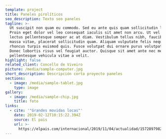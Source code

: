 ```yaml
---
template: project
title: Paneles pirolíticos
seo_description: Texto seo paneles
tagline: >-
  Ut suscipit non quam eu commodo. Sed eu ante quis quam sollicitudin luctus.
  Proin eget dolor vel leo consequat iaculis sit amet non arcu. Ut vel lacus ac
  lectus pellentesque semper ac at diam. Vestibulum tellus nibh, faucibus in
  massa vitae, placerat sollicitudin quam. Aliquam vulputate felis neque, in
  rhoncus turpis euismod quis. Fusce volutpat dui ornare purus volutpat tempus.
  Donec lobortis risus vel feugiat auctor. Quisque sit amet ante nec metus
  pellentesque vehicula vitae a velit.
highlight: false
related_client: Concello de Viveiro
picture: /media/sample-computer.jpg
short_description: Descripción corta proyecto paneles
sections:
  - image: /media/sample-tablet.jpg
    type: image
gallery:
  - image: /media/sample-chip.jpg
    title: foto
links:
  - cite: '"Grandes movidas locas"'
    date: 2019-02-12T10:15:22.394Z
    source: El pais
    url: >-
      https://elpais.com/internacional/2019/11/04/actualidad/1572897982_577464.html
---
```

